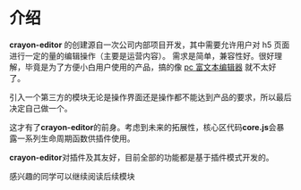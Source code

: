 # 介绍

**crayon-editor** 的创建源自一次公司内部项目开发，其中需要允许用户对 h5 页面进行一定的量的编辑操作（主要是运营内容）。
需求是简单，兼容性好。很好理解，毕竟是为了方便小白用户使用的产品，搞的像 [pc 富文本编辑器](https://baike.baidu.com/item/%E5%AF%8C%E6%96%87%E6%9C%AC%E7%BC%96%E8%BE%91%E5%99%A8)  就不太好了。

引入一个第三方的模块无论是操作界面还是操作都不能达到产品的要求，所以最后决定自己做一个。

这才有了**crayon-editor**的前身。考虑到未来的拓展性，核心区代码**core.js**会暴露一系列生命周期函数供插件使用。

**crayon-editor**对插件及其友好，目前全部的功能都是基于插件模式开发的。

感兴趣的同学可以继续阅读后续模块